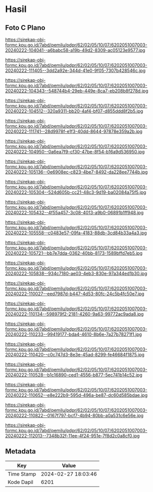 # Hasil

## Foto C Plano

https://sirekap-obj-formc.kpu.go.id/7abd/pemilu/pdpr/62/02/05/10/07/6202051007003-20240222-104041--a6babc58-a19b-49d2-8309-ac05123e9577.jpg

https://sirekap-obj-formc.kpu.go.id/7abd/pemilu/pdpr/62/02/05/10/07/6202051007003-20240222-111405--3dd2a92e-344d-41e0-9f05-7307b428546c.jpg

https://sirekap-obj-formc.kpu.go.id/7abd/pemilu/pdpr/62/02/05/10/07/6202051007003-20240222-104343--548744b4-29eb-449e-8ca7-eb208b8f278d.jpg

https://sirekap-obj-formc.kpu.go.id/7abd/pemilu/pdpr/62/02/05/10/07/6202051007003-20240222-104512--320a9311-bb20-4af4-bf07-d855ddd8f2b5.jpg

https://sirekap-obj-formc.kpu.go.id/7abd/pemilu/pdpr/62/02/05/10/07/6202051007003-20240222-111741--28d9978f-e1f3-40dd-8644-97878e359a2b.jpg

https://sirekap-obj-formc.kpu.go.id/7abd/pemilu/pdpr/62/02/05/10/07/6202051007003-20240222-104950--0a6ea7f9-cf30-47be-8f54-b16a9d536950.jpg

https://sirekap-obj-formc.kpu.go.id/7abd/pemilu/pdpr/62/02/05/10/07/6202051007003-20240222-105136--0e6908ec-c823-4be7-8492-da228ee7744b.jpg

https://sirekap-obj-formc.kpu.go.id/7abd/pemilu/pdpr/62/02/05/10/07/6202051007003-20240222-105304--524d605b-cc21-48c3-9d19-ba02084a75f5.jpg

https://sirekap-obj-formc.kpu.go.id/7abd/pemilu/pdpr/62/02/05/10/07/6202051007003-20240222-105432--4f55a457-3c08-4013-a9b0-06891b1ff948.jpg

https://sirekap-obj-formc.kpu.go.id/7abd/pemilu/pdpr/62/02/05/10/07/6202051007003-20240222-105558--c0483e57-09fa-4183-88db-3cd84b33a4a3.jpg

https://sirekap-obj-formc.kpu.go.id/7abd/pemilu/pdpr/62/02/05/10/07/6202051007003-20240222-105721--bb7e7dda-0362-40bb-8173-1589bffd7eb5.jpg

https://sirekap-obj-formc.kpu.go.id/7abd/pemilu/pdpr/62/02/05/10/07/6202051007003-20240222-105838--934c7180-ae03-4eb3-830e-97a344ed1b30.jpg

https://sirekap-obj-formc.kpu.go.id/7abd/pemilu/pdpr/62/02/05/10/07/6202051007003-20240222-110027--eed7987d-b447-4d53-80fc-24c5b4fc50e7.jpg

https://sirekap-obj-formc.kpu.go.id/7abd/pemilu/pdpr/62/02/05/10/07/6202051007003-20240222-110134--598979f2-2181-4260-9a63-99772ac9ada8.jpg

https://sirekap-obj-formc.kpu.go.id/7abd/pemilu/pdpr/62/02/05/10/07/6202051007003-20240222-110233--99419177-bda4-4610-8b6e-7a27b78271f1.jpg

https://sirekap-obj-formc.kpu.go.id/7abd/pemilu/pdpr/62/02/05/10/07/6202051007003-20240222-110420--c0c747d3-8e3e-45ad-8299-fe46684f1875.jpg

https://sirekap-obj-formc.kpu.go.id/7abd/pemilu/pdpr/62/02/05/10/07/6202051007003-20240222-110528--b1c16890-ced1-4556-b877-5ec741b14c52.jpg

https://sirekap-obj-formc.kpu.go.id/7abd/pemilu/pdpr/62/02/05/10/07/6202051007003-20240222-110652--e8e222b9-595d-496a-be87-dc60d585bdae.jpg

https://sirekap-obj-formc.kpu.go.id/7abd/pemilu/pdpr/62/02/05/10/07/6202051007003-20240222-110822--0167f797-bcf7-4b94-80bb-a0a531c6e56e.jpg

https://sirekap-obj-formc.kpu.go.id/7abd/pemilu/pdpr/62/02/05/10/07/6202051007003-20240222-112013--7348b32f-11ee-4f24-951e-7f8d2c0a8cf0.jpg


## Metadata

| Key        | Value               |
| ---------- | ------------------- |
| Time Stamp | 2024-02-27 18:03:46 |
| Kode Dapil | 6201                |



